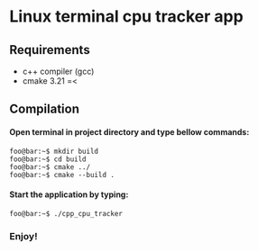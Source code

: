 # Linux terminal cpu tracker app
## Requirements 
- c++ compiler (gcc)
- cmake 3.21 =<
## Compilation
#### Open terminal in project directory and type bellow commands:
```console
foo@bar:~$ mkdir build
foo@bar:~$ cd build
foo@bar:~$ cmake ../
foo@bar:~$ cmake --build .
```
#### Start the application by typing:
```console
foo@bar:~$ ./cpp_cpu_tracker
```
### Enjoy!
